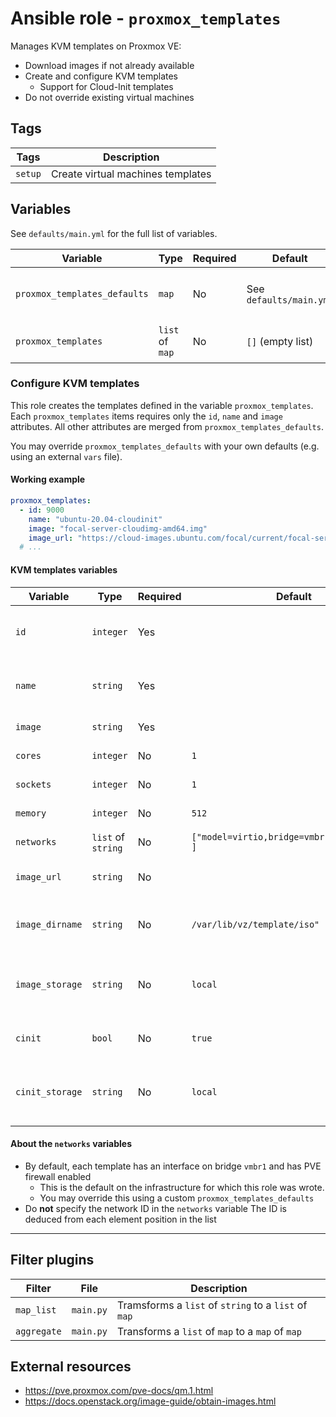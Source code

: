 # Ansible role - `proxmox_templates`

Manages KVM templates on Proxmox VE:

* Download images if not already available
* Create and configure KVM templates
  * Support for Cloud-Init templates
* Do not override existing virtual machines

## Tags

| Tags       | Description                            |
|------------|----------------------------------------|
| `setup`    | Create virtual machines templates      |

## Variables

See `defaults/main.yml` for the full list of variables.

| Variable                     | Type            | Required | Default                  | Description                     |
|------------------------------|-----------------|----------|--------------------------|---------------------------------|
| `proxmox_templates_defaults` | `map`           | No       | See `defaults/main.yml`  | Default KVM templates variables |
| `proxmox_templates`          | `list` of `map` | No       | `[]` (empty list)        | KVM templates to create         |

### Configure KVM templates

This role creates the templates defined in the variable `proxmox_templates`.
Each `proxmox_templates` items requires only the `id`, `name` and `image` attributes.
All other attributes are merged from `proxmox_templates_defaults`.

You may override `proxmox_templates_defaults` with your own defaults (e.g. using an external `vars` file).

#### Working example

```yaml
proxmox_templates:
  - id: 9000
    name: "ubuntu-20.04-cloudinit"
    image: "focal-server-cloudimg-amd64.img"
    image_url: "https://cloud-images.ubuntu.com/focal/current/focal-server-cloudimg-amd64.img"
  # ...
```

#### KVM templates variables

| Variable        | Type               | Required | Default                                      | Description                                              |
|-----------------|--------------------|----------|----------------------------------------------|----------------------------------------------------------|
| `id`            | `integer`          | Yes      |                                              | KVM template ID (must be unique)                         |
| `name`          | `string`           | Yes      |                                              | KVM template name (must be unique)                       |
| `image`         | `string`           | Yes      |                                              | KVM image (OS) name                                      |
| `cores`         | `integer`          | No       | `1`                                          | Number of CPU cores                                      |
| `sockets`       | `integer`          | No       | `1`                                          | Number of CPU sockets                                    |
| `memory`        | `integer`          | No       | `512`                                        | Memory size (in Mb)                                      |
| `networks`      | `list` of `string` | No       | `["model=virtio,bridge=vmbr1,firewall=1", ]` | List of VM networks                                      |
| `image_url`     | `string`           | No       |                                              | Image URL to download automatically                      |
| `image_dirname` | `string`           | No       | `/var/lib/vz/template/iso"`                  | Store downloaded image in this directory                 |
| `image_storage` | `string`           | No       | `local`                                      | Image storage type (`local`, `local-lvm`, ...)           |
| `cinit`         | `bool`             | No       | `true`                                       | True if this is a Cloud-Init template                    |
| `cinit_storage` | `string`           | No       | `local`                                      | Cloud-Init disk storage type (`local`, `local-lvm`, ...) |

#### About the `networks` variables

* By default, each template has an interface on bridge `vmbr1` and has PVE firewall enabled
  * This is the default on the infrastructure for which this role was wrote.
  * You may override this using a custom `proxmox_templates_defaults`
* Do **not** specify the network ID in the `networks` variable
  The ID is deduced from each element position in the list

---

## Filter plugins

| Filter      | File      | Description                                          |
|-------------|-----------|------------------------------------------------------|
| `map_list`  | `main.py` | Tramsforms a `list` of `string` to a `list` of `map` |
| `aggregate` | `main.py` | Transforms a `list` of `map` to a `map` of `map`     |

## External resources

* https://pve.proxmox.com/pve-docs/qm.1.html
* https://docs.openstack.org/image-guide/obtain-images.html

